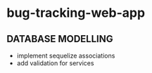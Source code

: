 # bug-tracking-web-app

## DATABASE MODELLING
- implement sequelize associations
- add validation for services